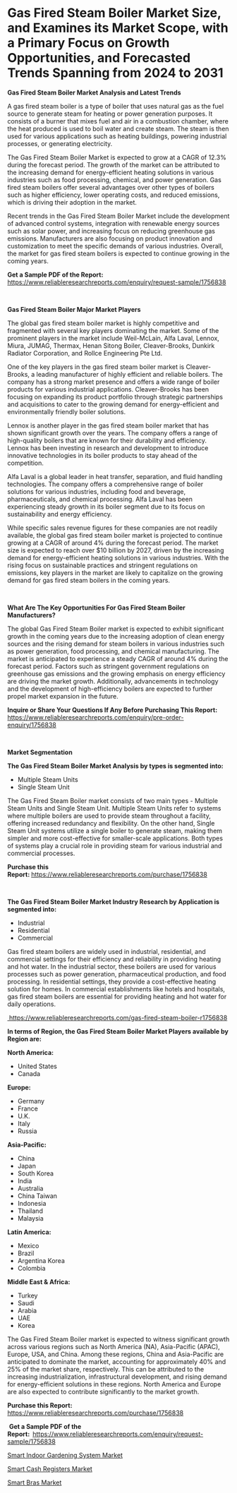 <p><h1>Gas Fired Steam Boiler Market Size, and Examines its Market Scope, with a Primary Focus on Growth Opportunities, and Forecasted Trends Spanning from 2024 to 2031</h1></p><p><strong>Gas Fired Steam Boiler Market Analysis and Latest Trends</strong></p>
<p><p>A gas fired steam boiler is a type of boiler that uses natural gas as the fuel source to generate steam for heating or power generation purposes. It consists of a burner that mixes fuel and air in a combustion chamber, where the heat produced is used to boil water and create steam. The steam is then used for various applications such as heating buildings, powering industrial processes, or generating electricity.</p><p>The Gas Fired Steam Boiler Market is expected to grow at a CAGR of 12.3% during the forecast period. The growth of the market can be attributed to the increasing demand for energy-efficient heating solutions in various industries such as food processing, chemical, and power generation. Gas fired steam boilers offer several advantages over other types of boilers such as higher efficiency, lower operating costs, and reduced emissions, which is driving their adoption in the market.</p><p>Recent trends in the Gas Fired Steam Boiler Market include the development of advanced control systems, integration with renewable energy sources such as solar power, and increasing focus on reducing greenhouse gas emissions. Manufacturers are also focusing on product innovation and customization to meet the specific demands of various industries. Overall, the market for gas fired steam boilers is expected to continue growing in the coming years.</p></p>
<p><strong>Get a Sample PDF of the Report:&nbsp;</strong> <a href="https://www.reliableresearchreports.com/enquiry/request-sample/1756838">https://www.reliableresearchreports.com/enquiry/request-sample/1756838</a></p>
<p>&nbsp;</p>
<p><strong>Gas Fired Steam Boiler Major Market Players</strong></p>
<p><p>The global gas fired steam boiler market is highly competitive and fragmented with several key players dominating the market. Some of the prominent players in the market include Weil-McLain, Alfa Laval, Lennox, Miura, JUMAG, Thermax, Henan Sitong Boiler, Cleaver-Brooks, Dunkirk Radiator Corporation, and Rollce Engineering Pte Ltd.</p><p>One of the key players in the gas fired steam boiler market is Cleaver-Brooks, a leading manufacturer of highly efficient and reliable boilers. The company has a strong market presence and offers a wide range of boiler products for various industrial applications. Cleaver-Brooks has been focusing on expanding its product portfolio through strategic partnerships and acquisitions to cater to the growing demand for energy-efficient and environmentally friendly boiler solutions.</p><p>Lennox is another player in the gas fired steam boiler market that has shown significant growth over the years. The company offers a range of high-quality boilers that are known for their durability and efficiency. Lennox has been investing in research and development to introduce innovative technologies in its boiler products to stay ahead of the competition.</p><p>Alfa Laval is a global leader in heat transfer, separation, and fluid handling technologies. The company offers a comprehensive range of boiler solutions for various industries, including food and beverage, pharmaceuticals, and chemical processing. Alfa Laval has been experiencing steady growth in its boiler segment due to its focus on sustainability and energy efficiency.</p><p>While specific sales revenue figures for these companies are not readily available, the global gas fired steam boiler market is projected to continue growing at a CAGR of around 4% during the forecast period. The market size is expected to reach over $10 billion by 2027, driven by the increasing demand for energy-efficient heating solutions in various industries. With the rising focus on sustainable practices and stringent regulations on emissions, key players in the market are likely to capitalize on the growing demand for gas fired steam boilers in the coming years.</p></p>
<p>&nbsp;</p>
<p><strong>What Are The Key Opportunities For Gas Fired Steam Boiler Manufacturers?</strong></p>
<p><p>The global Gas Fired Steam Boiler market is expected to exhibit significant growth in the coming years due to the increasing adoption of clean energy sources and the rising demand for steam boilers in various industries such as power generation, food processing, and chemical manufacturing. The market is anticipated to experience a steady CAGR of around 4% during the forecast period. Factors such as stringent government regulations on greenhouse gas emissions and the growing emphasis on energy efficiency are driving the market growth. Additionally, advancements in technology and the development of high-efficiency boilers are expected to further propel market expansion in the future.</p></p>
<p><strong>Inquire or Share Your Questions If Any Before Purchasing This Report:</strong> <a href="https://www.reliableresearchreports.com/enquiry/pre-order-enquiry/1756838">https://www.reliableresearchreports.com/enquiry/pre-order-enquiry/1756838</a></p>
<p>&nbsp;</p>
<p><strong>Market Segmentation</strong></p>
<p><strong>The Gas Fired Steam Boiler Market Analysis by types is segmented into:</strong></p>
<p><ul><li>Multiple Steam Units</li><li>Single Steam Unit</li></ul></p>
<p><p>The Gas Fired Steam Boiler market consists of two main types - Multiple Steam Units and Single Steam Unit. Multiple Steam Units refer to systems where multiple boilers are used to provide steam throughout a facility, offering increased redundancy and flexibility. On the other hand, Single Steam Unit systems utilize a single boiler to generate steam, making them simpler and more cost-effective for smaller-scale applications. Both types of systems play a crucial role in providing steam for various industrial and commercial processes.</p></p>
<p><strong>Purchase this Report:&nbsp;</strong><a href="https://www.reliableresearchreports.com/purchase/1756838">https://www.reliableresearchreports.com/purchase/1756838</a></p>
<p>&nbsp;</p>
<p><strong>The Gas Fired Steam Boiler Market Industry Research by Application is segmented into:</strong></p>
<p><ul><li>Industrial</li><li>Residential</li><li>Commercial</li></ul></p>
<p><p>Gas fired steam boilers are widely used in industrial, residential, and commercial settings for their efficiency and reliability in providing heating and hot water. In the industrial sector, these boilers are used for various processes such as power generation, pharmaceutical production, and food processing. In residential settings, they provide a cost-effective heating solution for homes. In commercial establishments like hotels and hospitals, gas fired steam boilers are essential for providing heating and hot water for daily operations.</p></p>
<p><a href="https://www.reliableresearchreports.com/gas-fired-steam-boiler-r1756838">&nbsp;https://www.reliableresearchreports.com/gas-fired-steam-boiler-r1756838</a></p>
<p><strong>In terms of Region, the Gas Fired Steam Boiler Market Players available by Region are:</strong></p>
<p>
    <p> <strong> North America: </strong>
        <ul>
            <li>United States</li>
            <li>Canada</li>
        </ul>
        </p> 
    <p> <strong> Europe: </strong>
        <ul>
            <li>Germany</li>
            <li>France</li>
            <li>U.K.</li>
            <li>Italy</li>
            <li>Russia</li>
        </ul>
        </p> 
    <p> <strong> Asia-Pacific: </strong>
        <ul>
            <li>China</li>
            <li>Japan</li>
            <li>South Korea</li>
            <li>India</li>
            <li>Australia</li>
            <li>China Taiwan</li>
            <li>Indonesia</li>
            <li>Thailand</li>
            <li>Malaysia</li>
        </ul>
        </p> 
    <p> <strong> Latin America: </strong>
        <ul>
            <li>Mexico</li>
            <li>Brazil</li>
            <li>Argentina Korea</li>
            <li>Colombia</li>
        </ul>
        </p> 
    <p> <strong> Middle East & Africa: </strong>
        <ul>
            <li>Turkey</li>
            <li>Saudi</li>
            <li>Arabia</li>
            <li>UAE</li>
            <li>Korea</li>
        </ul>
    </p>
    </p>
<p><p>The Gas Fired Steam Boiler market is expected to witness significant growth across various regions such as North America (NA), Asia-Pacific (APAC), Europe, USA, and China. Among these regions, China and Asia-Pacific are anticipated to dominate the market, accounting for approximately 40% and 25% of the market share, respectively. This can be attributed to the increasing industrialization, infrastructural development, and rising demand for energy-efficient solutions in these regions. North America and Europe are also expected to contribute significantly to the market growth.</p></p>
<p><strong>Purchase this Report: </strong><a href="https://www.reliableresearchreports.com/purchase/1756838">https://www.reliableresearchreports.com/purchase/1756838</a></p>
<p>&nbsp;<strong>Get a Sample PDF of the Report:&nbsp;&nbsp;</strong><a href="https://www.reliableresearchreports.com/enquiry/request-sample/1756838">https://www.reliableresearchreports.com/enquiry/request-sample/1756838</a></p>
<p><strong></strong></p>
<p><p><a href="https://www.linkedin.com/pulse/smart-indoor-gardening-system-market-insight-trends-growth-3ydwf?trackingId=qM6XJGcZd1i4sSRTxJGdtg%3D%3D">Smart Indoor Gardening System Market</a></p><p><a href="https://www.linkedin.com/pulse/smart-cash-registers-market-size-reveals-best-marketing-channels-svr1f?trackingId=K8t7ylp4LBWfaZy4oA1E1A%3D%3D">Smart Cash Registers Market</a></p><p><a href="https://www.linkedin.com/pulse/smart-brasnbspmarket-focuses-market-share-size-projected-forecast-51kse?trackingId=6hAn7D8ilBGa1bcoJgO7Cw%3D%3D">Smart Bras Market</a></p></p>